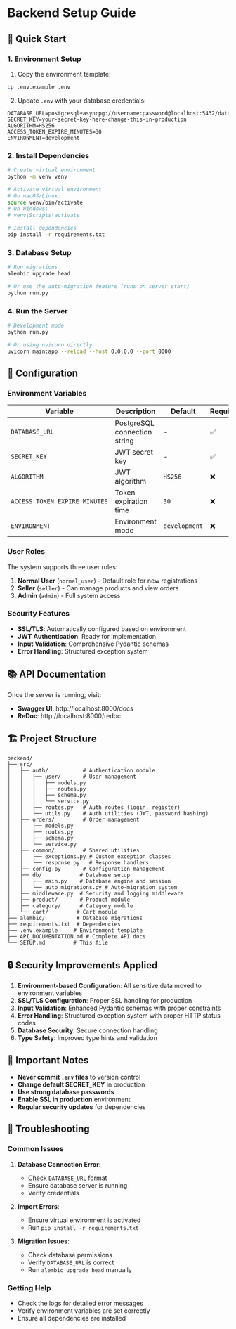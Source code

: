 # Backend Setup Guide

## 🚀 Quick Start

### 1. Environment Setup

1. Copy the environment template:
```bash
cp .env.example .env
```

2. Update `.env` with your database credentials:
```env
DATABASE_URL=postgresql+asyncpg://username:password@localhost:5432/database_name
SECRET_KEY=your-secret-key-here-change-this-in-production
ALGORITHM=HS256
ACCESS_TOKEN_EXPIRE_MINUTES=30
ENVIRONMENT=development
```

### 2. Install Dependencies

```bash
# Create virtual environment
python -m venv venv

# Activate virtual environment
# On macOS/Linux:
source venv/bin/activate
# On Windows:
# venv\Scripts\activate

# Install dependencies
pip install -r requirements.txt
```

### 3. Database Setup

```bash
# Run migrations
alembic upgrade head

# Or use the auto-migration feature (runs on server start)
python run.py
```

### 4. Run the Server

```bash
# Development mode
python run.py

# Or using uvicorn directly
uvicorn main:app --reload --host 0.0.0.0 --port 8000
```

## 🔧 Configuration

### Environment Variables

| Variable | Description | Default | Required |
|----------|-------------|---------|----------|
| `DATABASE_URL` | PostgreSQL connection string | - | ✅ |
| `SECRET_KEY` | JWT secret key | - | ✅ |
| `ALGORITHM` | JWT algorithm | `HS256` | ❌ |
| `ACCESS_TOKEN_EXPIRE_MINUTES` | Token expiration time | `30` | ❌ |
| `ENVIRONMENT` | Environment mode | `development` | ❌ |

### User Roles

The system supports three user roles:

1. **Normal User** (`normal_user`) - Default role for new registrations
2. **Seller** (`seller`) - Can manage products and view orders
3. **Admin** (`admin`) - Full system access

### Security Features

- **SSL/TLS**: Automatically configured based on environment
- **JWT Authentication**: Ready for implementation
- **Input Validation**: Comprehensive Pydantic schemas
- **Error Handling**: Structured exception system

## 📚 API Documentation

Once the server is running, visit:
- **Swagger UI**: http://localhost:8000/docs
- **ReDoc**: http://localhost:8000/redoc

## 🏗️ Project Structure

```
backend/
├── src/
│   ├── auth/           # Authentication module
│   │   ├── user/       # User management
│   │   │   ├── models.py
│   │   │   ├── routes.py
│   │   │   ├── schema.py
│   │   │   └── service.py
│   │   ├── routes.py   # Auth routes (login, register)
│   │   └── utils.py    # Auth utilities (JWT, password hashing)
│   ├── orders/         # Order management
│   │   ├── models.py
│   │   ├── routes.py
│   │   ├── schema.py
│   │   └── service.py
│   ├── common/         # Shared utilities
│   │   ├── exceptions.py # Custom exception classes
│   │   └── response.py   # Response handlers
│   ├── config.py       # Configuration management
│   ├── db/            # Database setup
│   │   ├── main.py    # Database engine and session
│   │   └── auto_migrations.py # Auto-migration system
│   ├── middleware.py  # Security and logging middleware
│   ├── product/       # Product module
│   ├── category/      # Category module
│   └── cart/         # Cart module
├── alembic/          # Database migrations
├── requirements.txt  # Dependencies
├── .env.example     # Environment template
├── API_DOCUMENTATION.md # Complete API docs
└── SETUP.md         # This file
```

## 🔒 Security Improvements Applied

1. **Environment-based Configuration**: All sensitive data moved to environment variables
2. **SSL/TLS Configuration**: Proper SSL handling for production
3. **Input Validation**: Enhanced Pydantic schemas with proper constraints
4. **Error Handling**: Structured exception system with proper HTTP status codes
5. **Database Security**: Secure connection handling
6. **Type Safety**: Improved type hints and validation

## 🚨 Important Notes

- **Never commit `.env` files** to version control
- **Change default SECRET_KEY** in production
- **Use strong database passwords**
- **Enable SSL in production** environment
- **Regular security updates** for dependencies

## 🐛 Troubleshooting

### Common Issues

1. **Database Connection Error**:
   - Check `DATABASE_URL` format
   - Ensure database server is running
   - Verify credentials

2. **Import Errors**:
   - Ensure virtual environment is activated
   - Run `pip install -r requirements.txt`

3. **Migration Issues**:
   - Check database permissions
   - Verify `DATABASE_URL` is correct
   - Run `alembic upgrade head` manually

### Getting Help

- Check the logs for detailed error messages
- Verify environment variables are set correctly
- Ensure all dependencies are installed
